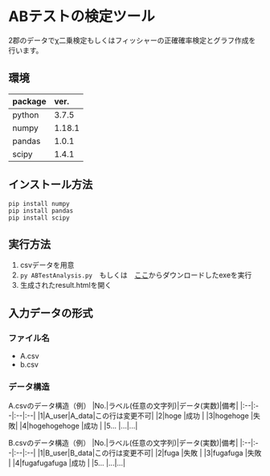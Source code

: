 # ABテストの検定ツール
2郡のデータでχ二乗検定もしくはフィッシャーの正確確率検定とグラフ作成を行います。

## 環境
|package|ver.|
|:--|:--|
|python |3.7.5 |
|numpy |1.18.1 |
|pandas |1.0.1 |
|scipy |1.4.1 |

## インストール方法
```
pip install numpy
pip install pandas
pip install scipy
```

## 実行方法
1. csvデータを用意
2. `py ABTestAnalysis.py`　もしくは　[ここ](https://github.com/Kahiro-M/ABTestAnalysis/releases/tag/Ver.1.1.1)からダウンロードしたexeを実行
3. 生成されたresult.htmlを開く

## 入力データの形式
### ファイル名
- A.csv
- b.csv

### データ構造
A.csvのデータ構造（例）
|No.|ラベル(任意の文字列)|データ(実数)|備考|
|:--|:--|:--|:--|
|1|A_user|A_data|この行は変更不可|
|2|hoge |成功 |
|3|hogehoge |失敗|
|4|hogehogehoge |成功 |
|5... |...|...|

B.csvのデータ構造（例）
|No.|ラベル(任意の文字列)|データ(実数)|備考|
|:--|:--|:--|:--|
|1|B_user|B_data|この行は変更不可|
|2|fuga |失敗 |
|3|fugafuga |失敗 |
|4|fugafugafuga |成功 |
|5... |...|...|